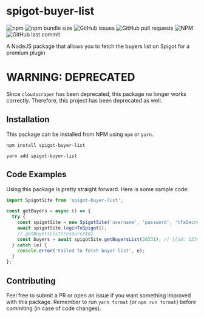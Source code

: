 # spigot-buyer-list

![npm](https://img.shields.io/npm/v/spigot-buyer-list)
![npm bundle size](https://img.shields.io/bundlephobia/min/spigot-buyer-list)
![GitHub issues](https://img.shields.io/github/issues/diogotcorreia/spigot-buyer-list)
![GitHub pull requests](https://img.shields.io/github/issues-pr/diogotcorreia/spigot-buyer-list)
![NPM](https://img.shields.io/npm/l/spigot-buyer-list)
![GitHub last commit](https://img.shields.io/github/last-commit/diogotcorreia/spigot-buyer-list)

A NodeJS package that allows you to fetch the buyers list on Spigot for a premium plugin

# WARNING: DEPRECATED

Since `cloudscraper` has been deprecated, this package no longer works correctly. Therefore, this project has been deprecated as well.

## Installation

This package can be installed from NPM using `npm` or `yarn`.

```
npm install spigot-buyer-list
```

```
yarn add spigot-buyer-list
```

## Code Examples

Using this package is pretty straight forward. Here is some sample code:

```javascript
import SpigotSite from 'spigot-buyer-list';

const getBuyers = async () => {
  try {
    const spigotSite = new SpigotSite('username', 'password', 'tfaSecret');
    await spigotSite.loginToSpigot();
    // getBuyersList(resourceId)
    const buyers = await spigotSite.getBuyersList(30331); // [{id: 123456, username: "user"}, ...]
  } catch (e) {
    console.error('Failed to fetch buyer list', e);
  }
};
```

## Contributing

Feel free to submit a PR or open an issue if you want something improved with this package.
Remember to run `yarn format` (or `npm run format`) before commiting (in case of code changes).
